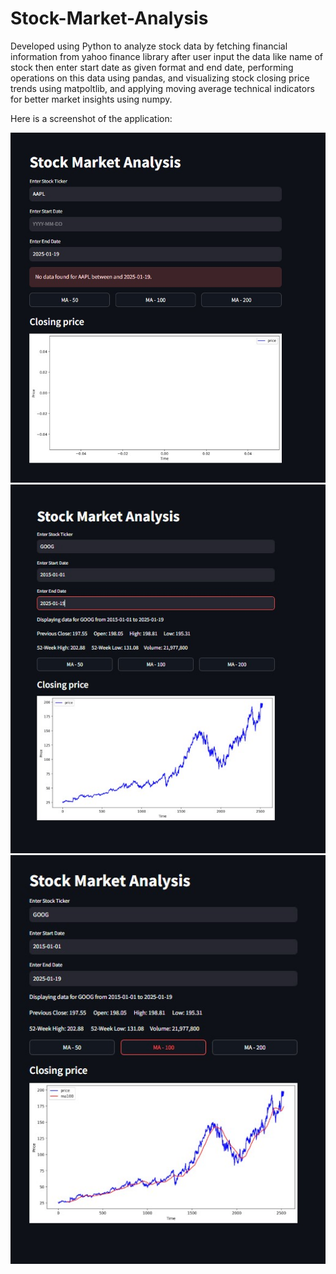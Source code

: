# Stock-Market-Analysis

Developed using Python to analyze stock data by fetching financial information from yahoo finance library after user input the data like name of stock then enter start date as given format and end date, performing operations on this data using pandas, and visualizing stock closing price trends using matpoltlib, and applying 
 moving average technical indicators for better market insights using numpy. 

 
Here is a screenshot of the application:

![Stock-Market-Analysis-](Screenshots/Screenshot(1).jpg)
![Stock-Market-Analysis-](Screenshots/Screenshot(2).jpg)
![Stock-Market-Analysis-](Screenshots/Screenshot(3).jpg)
